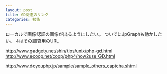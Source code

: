 ```yaml
---
layout: post
title: GD関連のリンク
categories: 技術
---
```


ローカルで画像認証の画像が出るようにしたい。
ついでにJpGraphも動かしたい。
↓はその調査用のURL

<a href="http://www.gadgety.net/shin/tips/unix/php-gd.html" target="_blank">http://www.gadgety.net/shin/tips/unix/php-gd.html</a>
<a href="http://www.ecoop.net/coop/php4/how2use_GD.html" target="_blank">http://www.ecoop.net/coop/php4/how2use_GD.html</a>

<a href="http://www.doyouphp.jp/sample/sample_others_captcha.shtml" target="_blank">http://www.doyouphp.jp/sample/sample_others_captcha.shtml</a>

